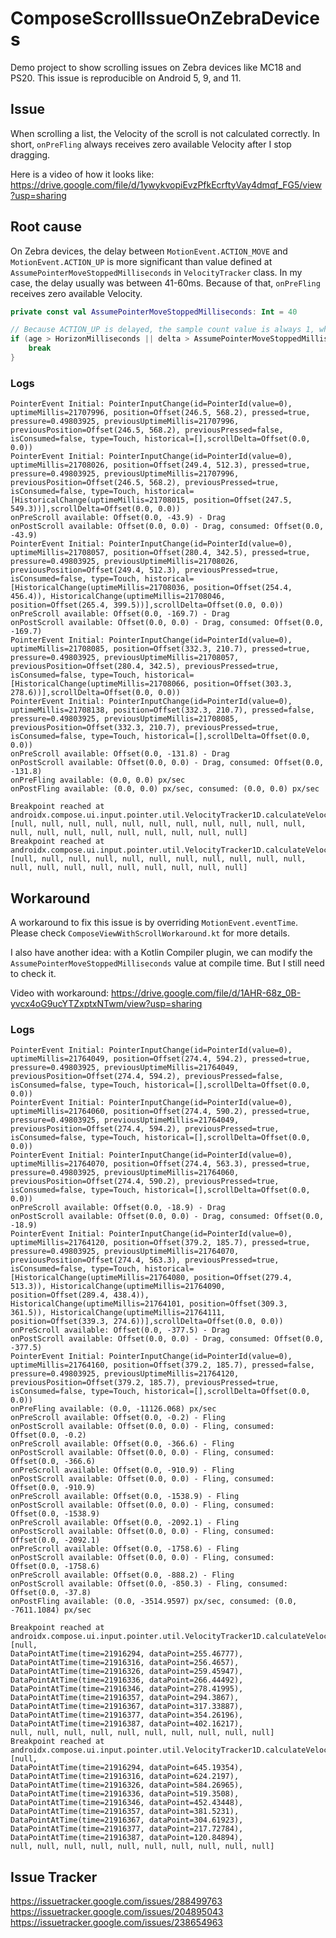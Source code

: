 # ComposeScrollIssueOnZebraDevices

Demo project to show scrolling issues on Zebra devices like MC18 and PS20.
This issue is reproducible on Android 5, 9, and 11.

## Issue

When scrolling a list, the Velocity of the scroll is not calculated correctly.
In short, `onPreFling` always receives zero available Velocity after I stop dragging.

Here is a video of how it looks
like: https://drive.google.com/file/d/1ywykvopiEvzPfkEcrftyVay4dmqf_FG5/view?usp=sharing

## Root cause

On Zebra devices, the delay between `MotionEvent.ACTION_MOVE` and `MotionEvent.ACTION_UP` is
more significant than value defined at `AssumePointerMoveStoppedMilliseconds` in `VelocityTracker`
class. In my case, the delay usually was between 41-60ms.
Because of that, `onPreFling` receives zero available Velocity.

```kotlin
private const val AssumePointerMoveStoppedMilliseconds: Int = 40
```

```kotlin
// Because ACTION_UP is delayed, the sample count value is always 1, which is insufficient for the Lsq2 strategy.  
if (age > HorizonMilliseconds || delta > AssumePointerMoveStoppedMilliseconds) {
    break
}
```

### Logs

```
PointerEvent Initial: PointerInputChange(id=PointerId(value=0), uptimeMillis=21707996, position=Offset(246.5, 568.2), pressed=true, pressure=0.49803925, previousUptimeMillis=21707996, previousPosition=Offset(246.5, 568.2), previousPressed=false, isConsumed=false, type=Touch, historical=[],scrollDelta=Offset(0.0, 0.0))
PointerEvent Initial: PointerInputChange(id=PointerId(value=0), uptimeMillis=21708026, position=Offset(249.4, 512.3), pressed=true, pressure=0.49803925, previousUptimeMillis=21707996, previousPosition=Offset(246.5, 568.2), previousPressed=true, isConsumed=false, type=Touch, historical=[HistoricalChange(uptimeMillis=21708015, position=Offset(247.5, 549.3))],scrollDelta=Offset(0.0, 0.0))
onPreScroll available: Offset(0.0, -43.9) - Drag
onPostScroll available: Offset(0.0, 0.0) - Drag, consumed: Offset(0.0, -43.9)
PointerEvent Initial: PointerInputChange(id=PointerId(value=0), uptimeMillis=21708057, position=Offset(280.4, 342.5), pressed=true, pressure=0.49803925, previousUptimeMillis=21708026, previousPosition=Offset(249.4, 512.3), previousPressed=true, isConsumed=false, type=Touch, historical=[HistoricalChange(uptimeMillis=21708036, position=Offset(254.4, 456.4)), HistoricalChange(uptimeMillis=21708046, position=Offset(265.4, 399.5))],scrollDelta=Offset(0.0, 0.0))
onPreScroll available: Offset(0.0, -169.7) - Drag
onPostScroll available: Offset(0.0, 0.0) - Drag, consumed: Offset(0.0, -169.7)
PointerEvent Initial: PointerInputChange(id=PointerId(value=0), uptimeMillis=21708085, position=Offset(332.3, 210.7), pressed=true, pressure=0.49803925, previousUptimeMillis=21708057, previousPosition=Offset(280.4, 342.5), previousPressed=true, isConsumed=false, type=Touch, historical=[HistoricalChange(uptimeMillis=21708066, position=Offset(303.3, 278.6))],scrollDelta=Offset(0.0, 0.0))
PointerEvent Initial: PointerInputChange(id=PointerId(value=0), uptimeMillis=21708138, position=Offset(332.3, 210.7), pressed=false, pressure=0.49803925, previousUptimeMillis=21708085, previousPosition=Offset(332.3, 210.7), previousPressed=true, isConsumed=false, type=Touch, historical=[],scrollDelta=Offset(0.0, 0.0))
onPreScroll available: Offset(0.0, -131.8) - Drag
onPostScroll available: Offset(0.0, 0.0) - Drag, consumed: Offset(0.0, -131.8)
onPreFling available: (0.0, 0.0) px/sec
onPostFling available: (0.0, 0.0) px/sec, consumed: (0.0, 0.0) px/sec

Breakpoint reached at androidx.compose.ui.input.pointer.util.VelocityTracker1D.calculateVelocity(VelocityTracker.kt:228)
[null, null, null, null, null, null, null, null, null, null, null, null, null, null, null, null, null, null, null, null]
Breakpoint reached at androidx.compose.ui.input.pointer.util.VelocityTracker1D.calculateVelocity(VelocityTracker.kt:228)
[null, null, null, null, null, null, null, null, null, null, null, null, null, null, null, null, null, null, null, null]
```

## Workaround

A workaround to fix this issue is by overriding `MotionEvent.eventTime`.
Please check `ComposeViewWithScrollWorkaround.kt` for more details.

I also have another idea: with a Kotlin Compiler plugin, we can
modify the `AssumePointerMoveStoppedMilliseconds` value at compile time.
But I still need to check it.

Video with
workaround: https://drive.google.com/file/d/1AHR-68z_0B-yvcx4oG9ucYTZxptxNTwm/view?usp=sharing

### Logs

```
PointerEvent Initial: PointerInputChange(id=PointerId(value=0), uptimeMillis=21764049, position=Offset(274.4, 594.2), pressed=true, pressure=0.49803925, previousUptimeMillis=21764049, previousPosition=Offset(274.4, 594.2), previousPressed=false, isConsumed=false, type=Touch, historical=[],scrollDelta=Offset(0.0, 0.0))
PointerEvent Initial: PointerInputChange(id=PointerId(value=0), uptimeMillis=21764060, position=Offset(274.4, 590.2), pressed=true, pressure=0.49803925, previousUptimeMillis=21764049, previousPosition=Offset(274.4, 594.2), previousPressed=true, isConsumed=false, type=Touch, historical=[],scrollDelta=Offset(0.0, 0.0))
PointerEvent Initial: PointerInputChange(id=PointerId(value=0), uptimeMillis=21764070, position=Offset(274.4, 563.3), pressed=true, pressure=0.49803925, previousUptimeMillis=21764060, previousPosition=Offset(274.4, 590.2), previousPressed=true, isConsumed=false, type=Touch, historical=[],scrollDelta=Offset(0.0, 0.0))
onPreScroll available: Offset(0.0, -18.9) - Drag
onPostScroll available: Offset(0.0, 0.0) - Drag, consumed: Offset(0.0, -18.9)
PointerEvent Initial: PointerInputChange(id=PointerId(value=0), uptimeMillis=21764120, position=Offset(379.2, 185.7), pressed=true, pressure=0.49803925, previousUptimeMillis=21764070, previousPosition=Offset(274.4, 563.3), previousPressed=true, isConsumed=false, type=Touch, historical=[HistoricalChange(uptimeMillis=21764080, position=Offset(279.4, 513.3)), HistoricalChange(uptimeMillis=21764090, position=Offset(289.4, 438.4)), HistoricalChange(uptimeMillis=21764101, position=Offset(309.3, 361.5)), HistoricalChange(uptimeMillis=21764111, position=Offset(339.3, 274.6))],scrollDelta=Offset(0.0, 0.0))
onPreScroll available: Offset(0.0, -377.5) - Drag
onPostScroll available: Offset(0.0, 0.0) - Drag, consumed: Offset(0.0, -377.5)
PointerEvent Initial: PointerInputChange(id=PointerId(value=0), uptimeMillis=21764160, position=Offset(379.2, 185.7), pressed=false, pressure=0.49803925, previousUptimeMillis=21764120, previousPosition=Offset(379.2, 185.7), previousPressed=true, isConsumed=false, type=Touch, historical=[],scrollDelta=Offset(0.0, 0.0))
onPreFling available: (0.0, -11126.068) px/sec
onPreScroll available: Offset(0.0, -0.2) - Fling
onPostScroll available: Offset(0.0, 0.0) - Fling, consumed: Offset(0.0, -0.2)
onPreScroll available: Offset(0.0, -366.6) - Fling
onPostScroll available: Offset(0.0, 0.0) - Fling, consumed: Offset(0.0, -366.6)
onPreScroll available: Offset(0.0, -910.9) - Fling
onPostScroll available: Offset(0.0, 0.0) - Fling, consumed: Offset(0.0, -910.9)
onPreScroll available: Offset(0.0, -1538.9) - Fling
onPostScroll available: Offset(0.0, 0.0) - Fling, consumed: Offset(0.0, -1538.9)
onPreScroll available: Offset(0.0, -2092.1) - Fling
onPostScroll available: Offset(0.0, 0.0) - Fling, consumed: Offset(0.0, -2092.1)
onPreScroll available: Offset(0.0, -1758.6) - Fling
onPostScroll available: Offset(0.0, 0.0) - Fling, consumed: Offset(0.0, -1758.6)
onPreScroll available: Offset(0.0, -888.2) - Fling
onPostScroll available: Offset(0.0, -850.3) - Fling, consumed: Offset(0.0, -37.8)
onPostFling available: (0.0, -3514.9597) px/sec, consumed: (0.0, -7611.1084) px/sec

Breakpoint reached at androidx.compose.ui.input.pointer.util.VelocityTracker1D.calculateVelocity(VelocityTracker.kt:228)
[null, 
DataPointAtTime(time=21916294, dataPoint=255.46777),
DataPointAtTime(time=21916316, dataPoint=256.4657),
DataPointAtTime(time=21916326, dataPoint=259.45947),
DataPointAtTime(time=21916336, dataPoint=266.44492),
DataPointAtTime(time=21916346, dataPoint=278.41995),
DataPointAtTime(time=21916357, dataPoint=294.3867),
DataPointAtTime(time=21916367, dataPoint=317.33887),
DataPointAtTime(time=21916377, dataPoint=354.26196),
DataPointAtTime(time=21916387, dataPoint=402.16217),
null, null, null, null, null, null, null, null, null, null]
Breakpoint reached at androidx.compose.ui.input.pointer.util.VelocityTracker1D.calculateVelocity(VelocityTracker.kt:228)
[null, 
DataPointAtTime(time=21916294, dataPoint=645.19354),
DataPointAtTime(time=21916316, dataPoint=624.2197),
DataPointAtTime(time=21916326, dataPoint=584.26965),
DataPointAtTime(time=21916336, dataPoint=519.3508),
DataPointAtTime(time=21916346, dataPoint=452.43448),
DataPointAtTime(time=21916357, dataPoint=381.5231),
DataPointAtTime(time=21916367, dataPoint=304.61923),
DataPointAtTime(time=21916377, dataPoint=217.72784),
DataPointAtTime(time=21916387, dataPoint=120.84894),
null, null, null, null, null, null, null, null, null, null]
```

## Issue Tracker

https://issuetracker.google.com/issues/288499763
https://issuetracker.google.com/issues/204895043
https://issuetracker.google.com/issues/238654963